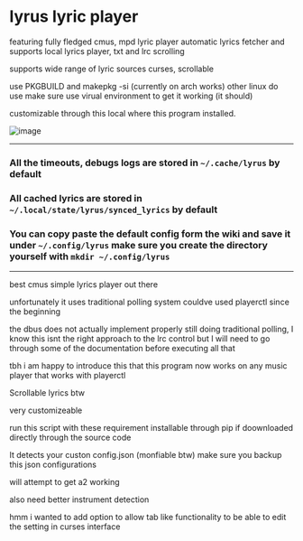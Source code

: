 # lyrus lyric player
featuring fully fledged cmus, mpd lyric player
automatic lyrics fetcher and supports local lyrics player, txt and lrc scrolling

supports wide range of lyric sources
curses, scrollable

use PKGBUILD  and  makepkg -si (currently on arch works)
other linux do use make sure use virual environment to get it working (it should)

customizable through this local where this program installed.

![image](https://github.com/user-attachments/assets/5d5fdbc5-7d4b-4b38-b2db-0cee5722806f)

---

### All the timeouts, debugs logs are stored in ``~/.cache/lyrus`` by default

### All cached lyrics are stored in ``~/.local/state/lyrus/synced_lyrics`` by default

### You can copy paste the default config form the wiki and save it under ``~/.config/lyrus`` make sure you create the directory yourself with ``mkdir ~/.config/lyrus``

---

best cmus simple lyrics player out there

unfortunately it uses traditional polling system couldve used playerctl since the beginning

the dbus does not actually implement properly still doing traditional polling, I know this isnt the right approach to the lrc control but I will need to go through some of the documentation before executing all that

tbh i am happy to introduce this that this program now works on any music player that works with playerctl


Scrollable lyrics btw 

very customizeable


run this script with these requirement  installable through pip if doownloaded directly through the source code


It detects your custon config.json (monfiable btw) make sure you backup this json configurations






will attempt to get a2 working

also need better instrument detection


hmm i wanted to add option to allow tab like functionality to be able to edit the setting in curses interface
